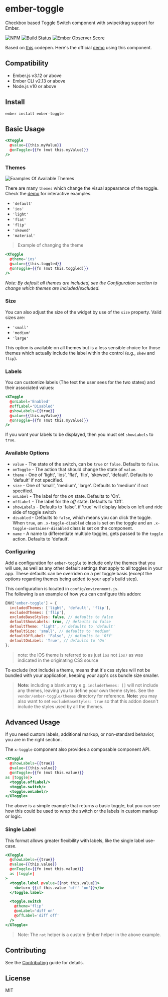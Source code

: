 # ember-toggle

Checkbox based Toggle Switch component with swipe/drag support for Ember.

[![NPM][npm-badge]][npm-badge-url]
[![Build Status][travis-badge]][travis-badge-url]
[![Ember Observer Score][ember-observer-badge]][ember-observer-url]

Based on [this](http://codepen.io/mallendeo/pen/eLIiG/) codepen.
Here's the official [demo] using this component.

## Compatibility

- Ember.js v3.12 or above
- Ember CLI v2.13 or above
- Node.js v10 or above

## Install

`ember install ember-toggle`

## Basic Usage

```hbs
<XToggle
  @value={{this.myValue}}
  @onToggle={{fn (mut this.myValue)}}
/>
```

### Themes

![Examples Of Available Themes](vendor/ember-toggle/example-images/themes.png)

There are many `themes` which change the visual appearance of the toggle.
Check the [demo] for interactive examples.

- `'default'`
- `'ios'`
- `'light'`
- `'flat'`
- `'flip'`
- `'skewed'`
- `'material'`

> Example of changing the theme

```hbs
<XToggle
  @theme='ios'
  @value={{this.toggled}}
  @onToggle={{fn (mut this.toggled)}}
/>
```

_Note: By default all themes are included, see the Configuration section to change which themes are included/excluded._

### Size

You can also adjust the size of the widget by use of the `size` property. Valid sizes are:

- `'small'`
- `'medium'`
- `'large'`

This option is available on all themes but is a less sensible choice for those themes which actually
include the label within the control (e.g., `skew` and `flip`).

### Labels

You can customize labels (The text the user sees for the two states) and their associated values:

```hbs
<XToggle
  @onLabel='Enabled'
  @offLabel='Disabled'
  @showLabels={{true}}
  @value={{this.myValue}}
  @onToggle={{fn (mut this.myValue)}}
/>
```

If you want your labels to be displayed, then you must set `showLabels` to `true`.

### Available Options

- `value` - The state of the switch, can be `true` or `false`. Defaults to `false`.
- `onToggle` - The action that should change the state of `value`.
- `theme` - One of 'light', 'ios', 'flat', 'flip', 'skewed', 'default'.
  Defaults to 'default' if not specified.
- `size` - One of 'small', 'medium', 'large'.
  Defaults to 'medium' if not specified.
- `onLabel` - The label for the _on_ state. Defaults to 'On'.
- `offLabel` - The label for the _off_ state. Defaults to 'Off'.
- `showLabels` - Defaults to 'false', if 'true' will display labels on left and ride side of toggle switch
- `disabled` - Defaults to `false`, which means you can click the toggle.
  When `true`, an `.x-toggle-disabled` class is set on the toggle and an `.x-toggle-container-disabled` class is set on the component.
- `name` - A name to differentiate multiple toggles, gets passed to the `toggle` action. Defaults to 'default'.

### Configuring

Add a configuration for `ember-toggle` to include only the themes that
you will use, as well as any other default settings that apply to all toggles
in your app. These defaults can be overriden on a per toggle basis
(except the options regarding themes being added to your app's build step).

This configuration is located in `config/environment.js`.  
The following is an example of how you can configure this addon:

```js
ENV['ember-toggle'] = {
  includedThemes: ['light', 'default', 'flip'],
  excludedThemes: ['flip'],
  excludeBaseStyles: false, // defaults to false
  defaultShowLabels: true, // defaults to false
  defaultTheme: 'light', // defaults to 'default'
  defaultSize: 'small', // defaults to 'medium'
  defaultOffLabel: 'False', // defaults to 'Off'
  defaultOnLabel: 'True', // defaults to 'On'
};
```

> note: the IOS theme is referred to as just `ios` not `ios7` as was indicated in the originating CSS source

To exclude (not include) a theme, means that it's css styles will not be bundled with
your application, keeping your app's css bundle size smaller.

> **Note:** including a blank array e.g. `includeThemes: []` will not include any themes, leaving
> you to define your own theme styles. See the `vendor/ember-toggle/themes` directory
> for reference.
> **Note:** you may also want to set `excludeBaseStyles: true` so that this addon doesn't include the styles
> used by all the themes.

## Advanced Usage

If you need custom labels, additional markup, or non-standard behavior, you are in the right section.

The `x-toggle` component also provides a composable component API.

```hbs
<XToggle
  @showLabels={{true}}
  @value={{this.value}}
  @onToggle={{fn (mut this.value)}}
as |toggle|>
  <toggle.offLabel/>
  <toggle.switch/>
  <toggle.onLabel/>
</XToggle>
```

The above is a simple example that returns a basic toggle, but you can see how
this could be used to wrap the switch or the labels in custom markup or logic.

### Single Label

This format allows greater flexibility with labels, like the single label use-case.

```hbs
<XToggle
  @showLabels={{true}}
  @value={{this.value}}
  @onToggle={{fn (mut this.value)}}
  as |toggle|
>
  <toggle.label @value={{not this.value}}>
    <b>turn {{if this.value 'off' 'on'}}</b>
  </toggle.label>

  <toggle.switch
    @theme='flip'
    @onLabel='diff on'
    @offLabel='diff off'
  />
</XToggle>
```

> Note: The `not` helper is a custom Ember helper in the above example.

## Contributing

See the [Contributing] guide for details.

## License

MIT

[npm-badge]: https://img.shields.io/npm/v/ember-toggle.svg
[npm-badge-url]: https://www.npmjs.com/package/ember-toggle
[travis-badge]: https://img.shields.io/travis/knownasilya/ember-toggle.svg
[travis-badge-url]: https://travis-ci.org/knownasilya/ember-toggle
[ember-observer-badge]: http://emberobserver.com/badges/ember-toggle.svg
[ember-observer-url]: http://emberobserver.com/addons/ember-toggle
[demo]: http://knownasilya.github.io/ember-toggle/
[contributing]: CONTRIBUTING.md
[simplify]: https://github.com/knownasilya/ember-toggle/tree/simplify
